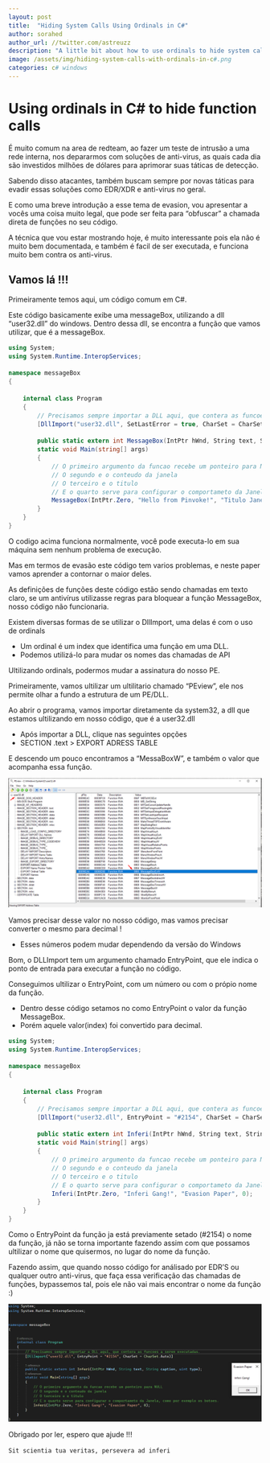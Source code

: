 ```yaml
---
layout: post
title:  "Hiding System Calls Using Ordinals in C#"
author: sorahed
author_url: //twitter.com/astreuzz
description: "A little bit about how to use ordinals to hide system calls in C#"
image: /assets/img/hiding-system-calls-with-ordinals-in-c#.png
categories: c# windows 
---
```



# Using ordinals in C# to hide function calls

É muito comum na area de redteam, ao fazer um teste de intrusão a uma rede interna, nos depararmos com soluções de anti-virus, as quais cada dia são investidos milhões de dólares para aprimorar suas táticas de detecção.

Sabendo disso atacantes, também buscam sempre por novas táticas para evadir essas soluções como EDR/XDR e anti-virus no geral.

E como uma breve introdução a esse tema de evasion, vou apresentar a vocês uma coisa muito legal, que pode ser feita para “obfuscar” a chamada direta de funções no seu código.

A técnica que vou estar mostrando hoje, é muito interessante pois ela não é muito bem documentada, e também é facil de ser executada, e funciona muito bem contra os anti-virus.

## Vamos lá !!!

Primeiramente temos aqui, um código comum em C#.

Este código basicamente exibe uma messageBox, utilizando a dll “user32.dll” do windows.
Dentro dessa dll, se encontra a função que vamos utilizar, que é a messageBox.

```csharp
using System;
using System.Runtime.InteropServices;

namespace messageBox
{

    internal class Program
    {
        // Precisamos sempre importar a DLL aqui, que contera as funcoes a serem executadas.
        [DllImport("user32.dll", SetLastError = true, CharSet = CharSet.Auto)]

        public static extern int MessageBox(IntPtr hWnd, String text, String caption, uint type);
        static void Main(string[] args)
        {
            // O primeiro argumento da funcao recebe um ponteiro para NULL
            // O segundo e o conteudo da janela
            // O terceiro e o titulo
            // E o quarto serve para configurar o comportameto da Janela, como por exemplo os botoes.
            MessageBox(IntPtr.Zero, "Hello from Pinvoke!", "Titulo Janela", 0);
        }
    }
}
```

O codigo acima funciona normalmente, você pode executa-lo em sua máquina sem nenhum problema de execução.

Mas em termos de evasão este código tem varios problemas, e neste paper vamos aprender a contornar o maior deles.

As definições de funções deste código estão sendo chamadas em texto claro, se um antivírus utilizasse regras para bloquear a função MessageBox, nosso código não funcionaria.

Existem diversas formas de se utilizar o DllImport, uma delas é com o
uso de ordinals

- Um ordinal é um index que identifica uma função em uma DLL.
- Podemos utilizá-lo para mudar os nomes das chamadas de API

Ultilizando ordinals, podermos mudar a assinatura do nosso PE.

Primeiramente, vamos ultilizar um ultilitario chamado “PEview”, ele nos permite olhar a fundo a estrutura de um PE/DLL.

Ao abrir o programa, vamos importar diretamente da system32, a dll que estamos ultilizando em nosso código, que é a user32.dll

- Após importar a DLL, clique nas seguintes opções
- SECTION .text > EXPORT ADRESS TABLE

E descendo um pouco encontramos a “MessaBoxW”, e também o valor que acompanha essa função.

![](/assets/img/1.png)

Vamos precisar desse valor no nosso código, mas vamos precisar converter o mesmo para decimal !

- Esses números podem mudar dependendo da versão do Windows

Bom, o DLLImport tem um argumento chamado EntryPoint, que ele indica o ponto de entrada para executar a função no código.

Conseguimos ultilizar o EntryPoint, com um número ou com o própio nome da função.

- Dentro desse código setamos no como EntryPoint o valor da função MessageBox.
- Porém aquele valor(index) foi convertido para decimal.

```csharp
using System;
using System.Runtime.InteropServices;

namespace messageBox
{

    internal class Program
    {
        // Precisamos sempre importar a DLL aqui, que contera as funcoes a serem executadas.
        [DllImport("user32.dll", EntryPoint = "#2154", CharSet = CharSet.Auto)]

        public static extern int Inferi(IntPtr hWnd, String text, String caption, uint type);
        static void Main(string[] args)
        {
            // O primeiro argumento da funcao recebe um ponteiro para NULL
            // O segundo e o conteudo da janela
            // O terceiro e o titulo
            // E o quarto serve para configurar o comportameto da Janela, como por exemplo os botoes.
            Inferi(IntPtr.Zero, "Inferi Gang!", "Evasion Paper", 0);
        }
    }
}
```

Como o EntryPoint da função ja está previamente setado (#2154) o nome da função, já não se torna importante fazendo assim com que possamos ultilizar o nome que quisermos, no lugar do nome da função.

Fazendo assim, que quando nosso código for análisado por EDR’S ou qualquer outro anti-virus, que faça essa verificação das chamadas de funções, bypassemos tal, pois ele não vai mais encontrar o nome da função :)

![](/assets/img/2.png)

Obrigado por ler, espero que ajude !!!

`Sit scientia tua veritas, persevera ad inferi`
